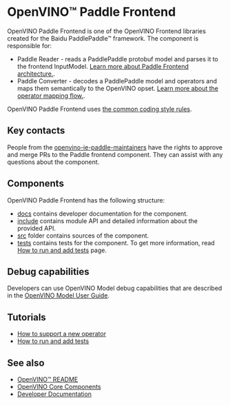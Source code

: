 # OpenVINO™ Paddle Frontend

OpenVINO Paddle Frontend is one of the OpenVINO Frontend libraries created for the Baidu PaddlePaddle™ framework.
The component is responsible for:
 * Paddle Reader - reads a PaddlePaddle protobuf model and parses it to the frontend InputModel. [Learn more about Paddle Frontend architecture.](./docs/paddle_frontend_architecture.md).
 * Paddle Converter - decodes a PaddlePaddle model and operators and maps them semantically to the OpenVINO opset. [Learn more about the operator mapping flow.](./docs/operation_mapping_flow.md).

OpenVINO Paddle Frontend uses [the common coding style rules](../../../docs/dev/coding_style.md).

## Key contacts

People from the [openvino-ie-paddle-maintainers](https://github.com/orgs/openvinotoolkit/teams/openvino-ie-paddle-maintainers) have the rights to approve and merge PRs to the Paddle frontend component. They can assist with any questions about the component.

## Components

OpenVINO Paddle Frontend has the following structure:
 * [docs](./docs) contains developer documentation for the component.
 * [include](./include) contains module API and detailed information about the provided API.
 * [src](./src) folder contains sources of the component.
 * [tests](./tests) contains tests for the component. To get more information, read [How to run and add tests](./docs/tests.md) page.

## Debug capabilities

Developers can use OpenVINO Model debug capabilities that are described in the [OpenVINO Model User Guide](https://docs.openvino.ai/nightly/openvino_docs_OV_UG_Model_Representation.html#model-debug-capabilities).

## Tutorials

 * [How to support a new operator](./docs/operation_mapping_flow.md)
 * [How to run and add tests](./docs/tests.md)

## See also
 * [OpenVINO™ README](../../README.md)
 * [OpenVINO Core Components](../README.md)
 * [Developer Documentation](../../../docs/dev/index.md)

